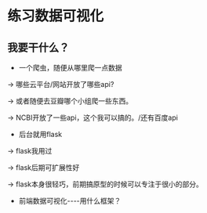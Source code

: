 # 练习数据可视化


## 我要干什么？

* 一个爬虫，随便从哪里爬一点数据

-> 哪些云平台/网站开放了哪些api?

-> 或者随便去豆瓣哪个小组爬一些东西。

-> NCBI开放了一些api，这个我可以搞的。/还有百度api



* 后台就用flask

-> flask我用过

-> flask后期可扩展性好

-> flask本身很轻巧，前期搞原型的时候可以专注于很小的部分。

* 前端数据可视化----用什么框架？

## 




